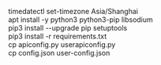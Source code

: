 timedatectl set-timezone Asia/Shanghai<br>
apt install -y python3 python3-pip  libsodium<br>
pip3 install --upgrade pip setuptools <br>
pip3 install -r requirements.txt <br>
cp apiconfig.py userapiconfig.py <br>
cp config.json user-config.json <br>
